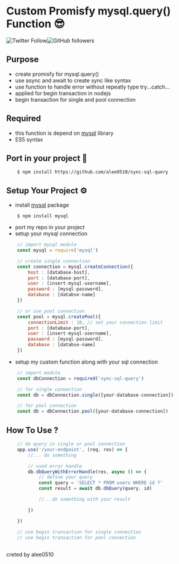 # Custom Promisfy mysql.query() Function 😎
![Twitter Follow](https://img.shields.io/twitter/follow/a_lee0510?style=social)![GitHub followers](https://img.shields.io/github/followers/alee0510?style=social)

## Purpose
- create promisfy for mysql.query()
- use async and await to create sync like syntax
- use function to handle error without repeatly type try...catch...
- applied for begin transaction in nodejs
- begin transaction for single and pool connection

## Required
- this function is depend on [mysql](https://www.npmjs.com/package/mysql) library
- ES5 syntax

## Port in your project 🥤
```
    $ npm install https://github.com/alee0510/sync-sql-query
```

## Setup Your Project ⚙
- install [mysql](https://www.npmjs.com/package/mysql) package
```
    $ npm install mysql
```

- port my repo in your project
- setup your mysql connection
```javascript
    // import mysql module
    const mysql = require('mysql')

    // create single connection
    const connection = mysql.createConnection({
        host : [database-host],
        port : [database-port],
        user : [insert-mysql-username],
        password : [mysql-password],
        database : [databse-name]
    })

    // or use pool connection
    const pool = mysql.createPool({
        connectionLimit : 10, // set your connection limit
        port : [database-port],
        user : [insert-mysql-username],
        password : [mysql-password],
        database : [databse-name]
    })
```
- setup my custom function along with your sql connection
``` javascript
    // import module
    const dbConnection = required('sync-sql-query')

    // for single connection
    const db = dbConnection.single([your-database-connection])

    // for pool connection
    const db = dbConnection.pool([your-database-connection])
```

## How To Use ?
```javascript
    // do query in single or pool connection
    app.use('/your-endpoint', (req, res) => {
        //... do something

        // used error handle
        db.dbQueryWithErrorHandle(res, async () => {
            // define your query
            const query = 'SELECT * FROM users WHERE id ?'
            const result = await db.dbQuery(query, id)

            //...do something with your result

        })

    })

    // use begin transaction for single connection
    // use begin transaction for pool connection
    
```

creted by alee0510